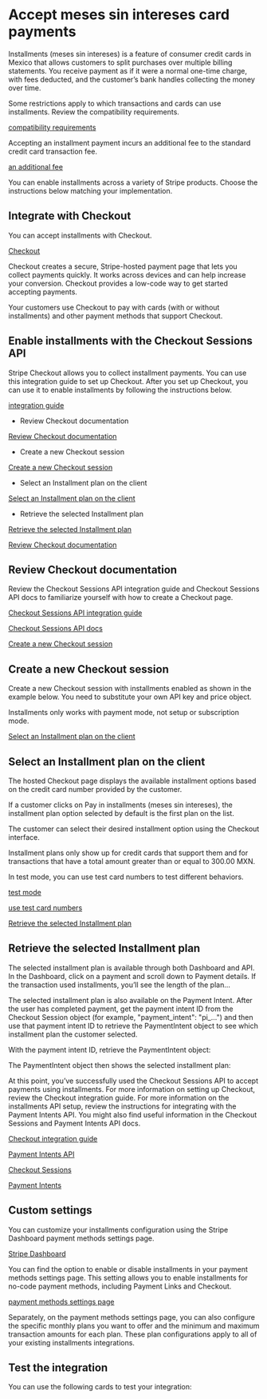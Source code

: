 # Accept meses sin intereses card payments

Installments (meses sin intereses) is a feature of consumer credit cards in Mexico that allows customers to split purchases over multiple billing statements. You receive payment as if it were a normal one-time charge, with fees deducted, and the customer’s bank handles collecting the money over time.

Some restrictions apply to which transactions and cards can use installments. Review the compatibility requirements.

[compatibility requirements](/payments/mx-installments#requirements)

Accepting an installment payment incurs an additional fee to the standard credit card transaction fee.

[an additional fee](/payments/mx-installments#fees)

You can enable installments across a variety of Stripe products. Choose the instructions below matching your implementation.

## Integrate with Checkout

You can accept installments with Checkout.

[Checkout](/payments/checkout)

Checkout creates a secure, Stripe-hosted payment page that lets you collect payments quickly. It works across devices and can help increase your conversion. Checkout provides a low-code way to get started accepting payments.

Your customers use Checkout to pay with cards (with or without installments) and other payment methods that support Checkout.

## Enable installments with the Checkout Sessions API

Stripe Checkout allows you to collect installment payments. You can use this integration guide to set up Checkout. After you set up Checkout, you can use it to enable installments by following the instructions below.

[integration guide](/checkout/quickstart)

- Review Checkout documentation

[Review Checkout documentation](#review-checkout-docs)

- Create a new Checkout session

[Create a new Checkout session](#create-new-session)

- Select an Installment plan on the client

[Select an Installment plan on the client](#select-plan)

- Retrieve the selected Installment plan

[Retrieve the selected Installment plan](#retrieve-plan)

[Review Checkout documentation](#review-checkout-docs)

## Review Checkout documentation

Review the Checkout Sessions API integration guide and Checkout Sessions API docs to familiarize yourself with how to create a Checkout page.

[Checkout Sessions API integration guide](/checkout/quickstart)

[Checkout Sessions API docs](/api/checkout/sessions)

[Create a new Checkout session](#create-new-session)

## Create a new Checkout session

Create a new Checkout session with installments enabled as shown in the example below. You need to substitute your own API key and price object.

Installments only works with payment mode, not setup or subscription mode.

[Select an Installment plan on the client](#select-plan)

## Select an Installment plan on the client

The hosted Checkout page displays the available installment options based on the credit card number provided by the customer.

If a customer clicks on Pay in installments (meses sin intereses), the installment plan option selected by default is the first plan on the list.

The customer can select their desired installment option using the Checkout interface.

Installment plans only show up for credit cards that support them and for transactions that have a total amount greater than or equal to 300.00 MXN.

In test mode, you can use test card numbers to test different behaviors.

[test mode](/test-mode)

[use test card numbers](#testing)

[Retrieve the selected Installment plan](#retrieve-plan)

## Retrieve the selected Installment plan

The selected installment plan is available through both Dashboard and API. In the Dashboard, click on a payment and scroll down to Payment details. If the transaction used installments, you’ll see the length of the plan…

The selected installment plan is also available on the Payment Intent. After the user has completed payment, get the payment intent ID from the Checkout Session object (for example, "payment_intent": "pi_...") and then use that payment intent ID to retrieve the PaymentIntent object to see which installment plan the customer selected.

With the payment intent ID, retrieve the PaymentIntent object:

The PaymentIntent object then shows the selected installment plan:

At this point, you’ve successfully used the Checkout Sessions API to accept payments using installments. For more information on setting up Checkout, review the Checkout integration guide. For more information on the installments API setup, review the instructions for integrating with the Payment Intents API. You might also find useful information in the Checkout Sessions and Payment Intents API docs.

[Checkout integration guide](/checkout/quickstart)

[Payment Intents API](/payments/payment-intents)

[Checkout Sessions](/api/checkout/sessions)

[Payment Intents](/api/payment_intents/object)

## Custom settings

You can customize your installments configuration using the Stripe Dashboard payment methods settings page.

[Stripe Dashboard](https://dashboard.stripe.com/settings/payment_methods)

You can find the option to enable or disable installments in your payment methods settings page. This setting allows you to enable installments for no-code payment methods, including Payment Links and Checkout.

[payment methods settings page](https://dashboard.stripe.com/settings/payment_methods)

Separately, on the payment methods settings page, you can also configure the specific monthly plans you want to offer and the minimum and maximum transaction amounts for each plan. These plan configurations apply to all of your existing installments integrations.

## Test the integration

You can use the following cards to test your integration:
